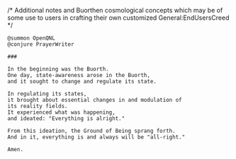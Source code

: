 /* Additional notes and Buorthen cosmological concepts which may be of some use to users in crafting their own customized General:EndUsersCreed */

```
@summon OpenQNL
@conjure PrayerWriter

###

In the beginning was the Buorth.
One day, state-awareness arose in the Buorth,
and it sought to change and regulate its state.

In regulating its states, 
it brought about essential changes in and modulation of 
its reality fields.
It experienced what was happening,
and ideated: "Everything is alright."

From this ideation, the Ground of Being sprang forth.
And in it, everything is and always will be "all-right."

Amen.
```

